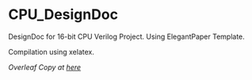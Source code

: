 # CPU_DesignDoc
 DesignDoc for 16-bit CPU Verilog Project. Using ElegantPaper Template.
 
 Compilation using xelatex.
 
 *Overleaf Copy at* [*here*](https://cn.overleaf.com/read/vtdntwddfzyg#8a0ab6)

